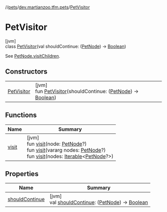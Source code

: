 //[pets](../../../index.md)/[dev.martianzoo.tfm.pets](../index.md)/[PetVisitor](index.md)

# PetVisitor

[jvm]\
class [PetVisitor](index.md)(val shouldContinue: ([PetNode](../../dev.martianzoo.tfm.pets.ast/-pet-node/index.md)) -&gt; [Boolean](https://kotlinlang.org/api/latest/jvm/stdlib/kotlin/-boolean/index.html))

See [PetNode.visitChildren](../../dev.martianzoo.tfm.pets.ast/-pet-node/visit-children.md).

## Constructors

| | |
|---|---|
| [PetVisitor](-pet-visitor.md) | [jvm]<br>fun [PetVisitor](-pet-visitor.md)(shouldContinue: ([PetNode](../../dev.martianzoo.tfm.pets.ast/-pet-node/index.md)) -&gt; [Boolean](https://kotlinlang.org/api/latest/jvm/stdlib/kotlin/-boolean/index.html)) |

## Functions

| Name | Summary |
|---|---|
| [visit](visit.md) | [jvm]<br>fun [visit](visit.md)(node: [PetNode](../../dev.martianzoo.tfm.pets.ast/-pet-node/index.md)?)<br>fun [visit](visit.md)(vararg nodes: [PetNode](../../dev.martianzoo.tfm.pets.ast/-pet-node/index.md)?)<br>fun [visit](visit.md)(nodes: [Iterable](https://kotlinlang.org/api/latest/jvm/stdlib/kotlin.collections/-iterable/index.html)&lt;[PetNode](../../dev.martianzoo.tfm.pets.ast/-pet-node/index.md)?&gt;) |

## Properties

| Name | Summary |
|---|---|
| [shouldContinue](should-continue.md) | [jvm]<br>val [shouldContinue](should-continue.md): ([PetNode](../../dev.martianzoo.tfm.pets.ast/-pet-node/index.md)) -&gt; [Boolean](https://kotlinlang.org/api/latest/jvm/stdlib/kotlin/-boolean/index.html) |
